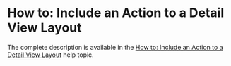 # How to: Include an Action to a Detail View Layout


<p>The complete description is available in the <a href="http://documentation.devexpress.com/#Xaf/CustomDocument2816">How to: Include an Action to a Detail View Layout</a> help topic.</p>

<br/>


